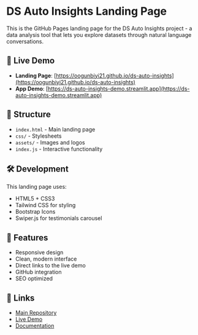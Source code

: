 # DS Auto Insights Landing Page

This is the GitHub Pages landing page for the DS Auto Insights project - a data analysis tool that lets you explore datasets through natural language conversations.

## 🚀 Live Demo
- **Landing Page**: [https://oogunbiyi21.github.io/ds-auto-insights](https://oogunbiyi21.github.io/ds-auto-insights)
- **App Demo**: [https://ds-auto-insights-demo.streamlit.app](https://ds-auto-insights-demo.streamlit.app)

## 📁 Structure
- `index.html` - Main landing page
- `css/` - Stylesheets
- `assets/` - Images and logos
- `index.js` - Interactive functionality

## 🛠️ Development
This landing page uses:
- HTML5 + CSS3
- Tailwind CSS for styling
- Bootstrap Icons
- Swiper.js for testimonials carousel

## 📱 Features
- Responsive design
- Clean, modern interface
- Direct links to the live demo
- GitHub integration
- SEO optimized

## 🔗 Links
- [Main Repository](https://github.com/oogunbiyi21/ds-auto-insights)
- [Live Demo](https://ds-auto-insights-demo.streamlit.app)
- [Documentation](https://github.com/oogunbiyi21/ds-auto-insights/blob/main/README.md)
